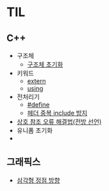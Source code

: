 # TIL

## C++
* 구조체
    * [구조체 초기화](C++/구조체%20초기화.md)
* 키워드
    * [extern](C++/extern.md)
    * [using](C++/using.md)
* 전처리기
    * [#define](https://github.com/YOUKK/TIL/blob/master/C%2B%2B/%23define.md)
    * [헤더 중복 include 방지]()
* [상호 참조 오류 해결법(전방 선언)](https://github.com/YOUKK/TIL/blob/master/C%2B%2B/%EC%83%81%ED%98%B8%20%EC%B0%B8%EC%A1%B0%20%EC%98%A4%EB%A5%98%20%ED%95%B4%EA%B2%B0%EB%B2%95(%EC%A0%84%EB%B0%A9%20%EC%84%A0%EC%96%B8).md)
* 유니폼 초기화
* 


## 그래픽스
* [삼각형 정점 방향](그래픽스/삼각형%20정점%20방향.md)

